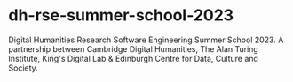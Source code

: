 # dh-rse-summer-school-2023
Digital Humanities Research Software Engineering Summer School 2023. A partnership between Cambridge Digital Humanities, The Alan Turing Institute, King's Digital Lab &amp; Edinburgh Centre for Data, Culture and Society.
